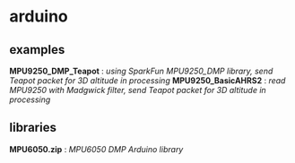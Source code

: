 # arduino

## examples
**MPU9250_DMP_Teapot** : *using SparkFun MPU9250_DMP library, send Teapot packet for 3D altitude in processing*
**MPU9250_BasicAHRS2** : *read MPU9250 with Madgwick filter, send Teapot packet for 3D altitude in processing*

## libraries
**MPU6050.zip** : *MPU6050 DMP Arduino library*
